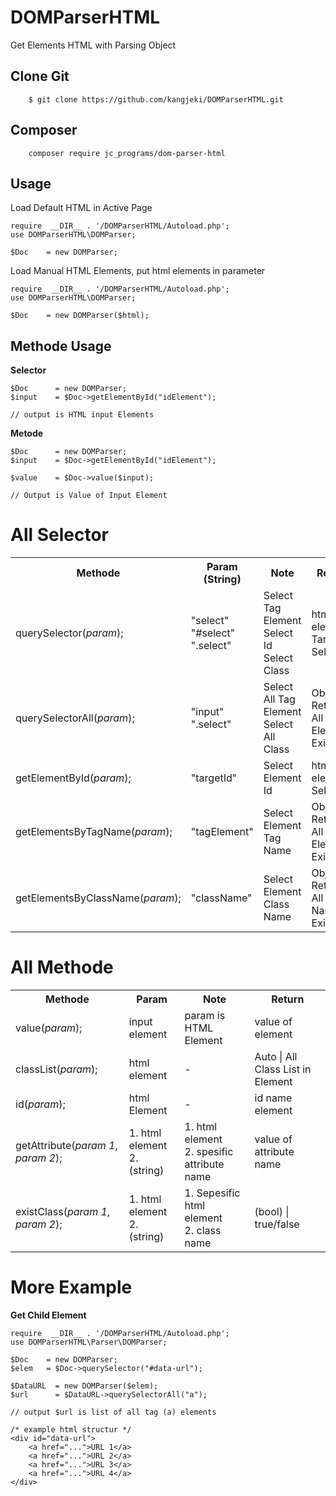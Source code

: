# DOMParserHTML
Get Elements HTML with Parsing Object

<h2>Clone Git</h2>

		$ git clone https://github.com/kangjeki/DOMParserHTML.git

<h2>Composer</h2>

		composer require jc_programs/dom-parser-html

<h2>Usage</h2>

Load Default HTML in Active Page

    require  __DIR__ . '/DOMParserHTML/Autoload.php';
    use DOMParserHTML\DOMParser;
    
    $Doc 	= new DOMParser;
    
Load Manual HTML Elements, put html elements in parameter

    require  __DIR__ . '/DOMParserHTML/Autoload.php';
    use DOMParserHTML\DOMParser;
    
    $Doc 	= new DOMParser($html);
    
<h2>Methode Usage</h2>
<b>Selector</b>

    $Doc 	  = new DOMParser;
    $input    = $Doc->getElementById("idElement");
    
    // output is HTML input Elements
    
<b>Metode</b>

    $Doc 	  = new DOMParser;
    $input    = $Doc->getElementById("idElement");
    
    $value    = $Doc->value($input);
    
    // Output is Value of Input Element
    
# All Selector
<table>
	<tr>
		<th>Methode</th>
		<th>Param (String)</th>
		<th>Note</th>
		<th>Return</th>
	</tr>
	<tr>
		<td>
			querySelector(<i>param</i>);
		</td>
		<td>
			"select" <br>
			"#select" <br>
			".select" 
		</td>
		<td>
			Select Tag Element <br>
			Select Id <br>
			Select Class
		</td>
		<td>
			html elements Target Select
		</td>
	</tr>
	<tr>
		<td>
			querySelectorAll(<i>param</i>);
		</td>
		<td>
			"input" <br>
			".select"
		</td>
		<td>
			Select All Tag Element <br>
			Select All Class
		</td>
		<td>
			Object | Return All Elements Exist
		</td>
	</tr>
	<tr>
		<td>
			getElementById(<i>param</i>);
		</td>
		<td>
			"targetId"	
		</td>
		<td>
			Select Element Id
		</td>
		<td>
			html elements Select
		</td>
	</tr>
	<tr>
		<td>
			getElementsByTagName(<i>param</i>);
		</td>
		<td>
			"tagElement"
		</td>
		<td>
			Select Element Tag Name
		</td>
		<td>
			Object | Return All Elements Exist
		</td>
	</tr>
	<tr>
		<td>
			getElementsByClassName(<i>param</i>);
		</td>
		<td>
			"className" 	
		</td>
		<td>
			Select Element Class Name
		</td>
		<td>
			Object | Return All Class Name Exist
		</td>
	</tr>
</table>

# All Methode
<table>
	<tr>
		<th>
			Methode
		</th>
		<th>
			Param
		</th>
		<th>
			Note
		</th>
		<th>
			Return
		</th>
	</tr>
	<tr>
		<td>
			value(<i>param</i>);
		</td>
		<td>
			input element
		</td>
		<td>
			param is HTML Element
		</td>
		<td>
			value of element
		</td>
	</tr>
	<tr>
		<td>
			classList(<i>param</i>);
		</td>
		<td>
			html element
		</td>
		<td>
			-
		</td>
		<td>
			Auto | All Class List in Element
		</td>
	</tr>
	<tr>
		<td>
			id(<i>param</i>);
		</td>
		<td>
			html Element
		</td>
		<td>
			-
		</td>
		<td>
			id name element
		</td>
	</tr>
	<tr>
		<td>
			getAttribute(<i>param 1</i>, <i>param 2</i>);
		</td>
		<td>
			1. html element <br>
			2. (string)
		</td>
		<td>
			1. html element <br>
			2. spesific attribute name 
		</td>
		<td>
			value of attribute name
		</td>
	</tr>
	<tr>
		<td>
			existClass(<i>param 1</i>, <i>param 2</i>);
		</td>
		<td>
			1. html element <br>
			2. (string)
		</td>
		<td>
			1. Sepesific html element <br>
			2. class name
		</td>
		<td>
			(bool) | true/false
		</td>
	</tr>
</table>

<h1>More Example</h1>
<b>Get Child Element</b>

    require  __DIR__ . '/DOMParserHTML/Autoload.php';
    use DOMParserHTML\Parser\DOMParser;
    
    $Doc 	= new DOMParser;
    $elem   = $Doc->querySelector("#data-url");
    
    $DataURL  = new DOMParser($elem);
    $url      = $DataURL->querySelectorAll("a");
    
    // output $url is list of all tag (a) elements
    
    /* example html structur */
    <div id="data-url">
        <a href="...">URL 1</a>
        <a href="...">URL 2</a>
        <a href="...">URL 3</a>
        <a href="...">URL 4</a>
    </div>
